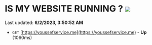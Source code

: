 # IS MY WEBSITE RUNNING ? [![](https://img.shields.io/static/v1?label=Sponsor&message=%E2%9D%A4&logo=GitHub&color=%23fe8e86)](https://github.com/sponsors/<username>)

Last updated: **6/2/2023, 3:50:52 AM**

- `GET` [https://youssefservice.me](https://youssefservice.me) - **Up** (1060ms)
